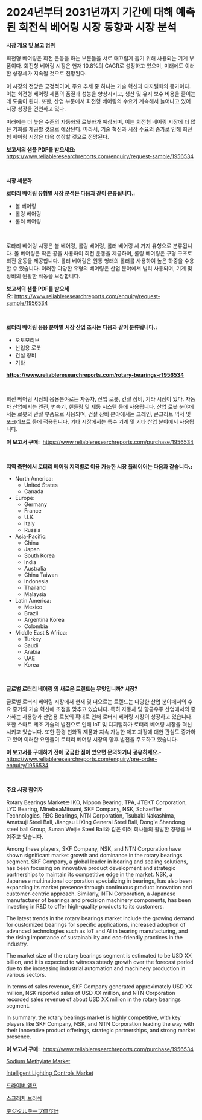 <p><h1>2024년부터 2031년까지 기간에 대해 예측된 회전식 베어링 시장 동향과 시장 분석</h1></p><p><strong>시장 개요 및 보고 범위</strong></p>
<p><p>회전형 베어링은 회전 운동을 하는 부분들을 서로 매끄럽게 돕기 위해 사용되는 기계 부품이다. 회전형 베어링 시장은 현재 10.8%의 CAGR로 성장하고 있으며, 미래에도 이러한 성장세가 지속될 것으로 전망된다. </p><p>이 시장의 전망은 긍정적이며, 주요 추세 중 하나는 기술 혁신과 디지털화의 증가이다. 이는 회전형 베어링 제품의 품질과 성능을 향상시키고, 생산 및 유지 보수 비용을 줄이는 데 도움이 된다. 또한, 산업 부문에서 회전형 베어링의 수요가 계속해서 늘어나고 있어 시장 성장을 견인하고 있다.</p><p>미래에는 더 높은 수준의 자동화와 로봇화가 예상되며, 이는 회전형 베어링 시장에 더 많은 기회를 제공할 것으로 예상된다. 따라서, 기술 혁신과 시장 수요의 증가로 인해 회전형 베어링 시장은 더욱 성장할 것으로 전망된다.</p></p>
<p><strong>보고서의 샘플 PDF를 받으세요:</strong> <a href="https://www.reliableresearchreports.com/enquiry/request-sample/1956534">https://www.reliableresearchreports.com/enquiry/request-sample/1956534</a></p>
<p>&nbsp;</p>
<p><strong>시장 세분화</strong></p>
<p><strong>로터리 베어링 유형별 시장 분석은 다음과 같이 분류됩니다.:</strong></p>
<p><ul><li>볼 베어링</li><li>롤링 베어링</li><li>롤러 베어링</li></ul></p>
<p>&nbsp;</p>
<p><p>로타리 베어링 시장은 볼 베어링, 롤링 베어링, 롤러 베어링 세 가지 유형으로 분류됩니다. 볼 베어링은 작은 공을 사용하여 회전 운동을 제공하며, 롤링 베어링은 구형 구조로 회전 운동을 제공합니다. 롤러 베어링은 원통 형태의 롤러를 사용하여 높은 하중을 수용할 수 있습니다. 이러한 다양한 유형의 베어링은 산업 분야에서 널리 사용되며, 기계 및 장비의 원활한 작동을 보장합니다.</p></p>
<p><strong>보고서의 샘플 PDF를 받으세요:</strong>&nbsp;<a href="https://www.reliableresearchreports.com/enquiry/request-sample/1956534">https://www.reliableresearchreports.com/enquiry/request-sample/1956534</a></p>
<p>&nbsp;</p>
<p><strong> 로터리 베어링 응용 분야별 시장 산업 조사는 다음과 같이 분류됩니다.:</strong></p>
<p><ul><li>오토모티브</li><li>산업용 로봇</li><li>건설 장비</li><li>기타</li></ul></p>
<p><strong><a href="https://www.reliableresearchreports.com/rotary-bearings-r1956534">https://www.reliableresearchreports.com/rotary-bearings-r1956534</a></strong></p>
<p>&nbsp;</p>
<p><p>회전 베어링 시장의 응용분야로는 자동차, 산업 로봇, 건설 장비, 기타 시장이 있다. 자동차 산업에서는 엔진, 변속기, 핸들링 및 제동 시스템 등에 사용됩니다. 산업 로봇 분야에서는 로봇의 관절 부품으로 사용되며, 건설 장비 분야에서는 크레인, 콘크리트 믹서 및 포크리프트 등에 적용됩니다. 기타 시장에서는 특수 기계 및 기타 산업 분야에서 사용됩니다.</p></p>
<p><strong>이 보고서 구매:</strong>&nbsp; <a href="https://www.reliableresearchreports.com/purchase/1956534">https://www.reliableresearchreports.com/purchase/1956534</a></p>
<p>&nbsp;</p>
<p><strong>지역 측면에서 로터리 베어링 지역별로 이용 가능한 시장 플레이어는 다음과 같습니다.:</strong></p>
<p><ul>
    <li>
        North America:
        <ul>
            <li>United States</li>
            <li>Canada</li>
        </ul>
    </li>
    <li>
        Europe:
        <ul>
            <li>Germany</li>
            <li>France</li>
            <li>U.K.</li>
            <li>Italy</li>
            <li>Russia</li>
        </ul>
    </li>
    <li>
        Asia-Pacific:
        <ul>
            <li>China</li>
            <li>Japan</li>
            <li>South Korea</li>
            <li>India</li>
            <li>Australia</li>
            <li>China Taiwan</li>
            <li>Indonesia</li>
            <li>Thailand</li>
            <li>Malaysia</li>
        </ul>
    </li>
    <li>
        Latin America:
        <ul>
            <li>Mexico</li>
            <li>Brazil</li>
            <li>Argentina Korea</li>
            <li>Colombia</li>
        </ul>
    </li>
    <li>
        Middle East & Africa:
        <ul>
            <li>Turkey</li>
            <li>Saudi</li>
            <li>Arabia</li>
            <li>UAE</li>
            <li>Korea</li>
        </ul>
    </li>
    </ul></p>
<p>&nbsp;</p>
<p><strong>글로벌 로터리 베어링 의 새로운 트렌드는 무엇입니까? 시장?</strong></p>
<p><p>글로벌 로터리 베어링 시장에서 현재 및 떠오르는 트렌드는 다양한 산업 분야에서의 수요 증가와 기술 혁신에 초점을 맞추고 있습니다. 특히 자동차 및 항공우주 산업에서의 증가하는 사용량과 산업용 로봇의 확대로 인해 로터리 베어링 시장이 성장하고 있습니다. 또한 스마트 제조 기술의 발전으로 인해 IoT 및 디지털화가 로터리 베어링 시장을 혁신시키고 있습니다. 또한 환경 친화적 제품과 지속 가능한 제조 과정에 대한 관심도 증가하고 있어 이러한 요인들이 로터리 베어링 시장의 향후 발전을 주도하고 있습니다.</p></p>
<p><strong>이 보고서를 구매하기 전에 궁금한 점이 있으면 문의하거나 공유하세요.</strong>- <a href="https://www.reliableresearchreports.com/enquiry/pre-order-enquiry/1956534">https://www.reliableresearchreports.com/enquiry/pre-order-enquiry/1956534</a></p>
<p>&nbsp;</p>
<p><strong>주요 시장 참여자</strong></p>
<p><p>Rotary Bearings Market는 IKO, Nippon Bearing, TPA, JTEKT Corporation, LYC Bearing, MinebeaMitsumi, SKF Company, NSK, Schaeffler Technologies, RBC Bearings, NTN Corporation, Tsubaki Nakashima, Amatsuji Steel Ball, Jiangsu LiXing General Steel Ball, Dong'e Shandong steel ball Group, Sunan Weijie Steel Ball와 같은 여러 회사들의 활발한 경쟁을 보여주고 있습니다.</p><p>Among these players, SKF Company, NSK, and NTN Corporation have shown significant market growth and dominance in the rotary bearings segment. SKF Company, a global leader in bearing and sealing solutions, has been focusing on innovative product development and strategic partnerships to maintain its competitive edge in the market. NSK, a Japanese multinational corporation specializing in bearings, has also been expanding its market presence through continuous product innovation and customer-centric approach. Similarly, NTN Corporation, a Japanese manufacturer of bearings and precision machinery components, has been investing in R&D to offer high-quality products to its customers.</p><p>The latest trends in the rotary bearings market include the growing demand for customized bearings for specific applications, increased adoption of advanced technologies such as IoT and AI in bearing manufacturing, and the rising importance of sustainability and eco-friendly practices in the industry.</p><p>The market size of the rotary bearings segment is estimated to be USD XX billion, and it is expected to witness steady growth over the forecast period due to the increasing industrial automation and machinery production in various sectors.</p><p>In terms of sales revenue, SKF Company generated approximately USD XX million, NSK reported sales of USD XX million, and NTN Corporation recorded sales revenue of about USD XX million in the rotary bearings segment.</p><p>In summary, the rotary bearings market is highly competitive, with key players like SKF Company, NSK, and NTN Corporation leading the way with their innovative product offerings, strategic partnerships, and strong market presence.</p></p>
<p><strong>이 보고서 구매:</strong>&nbsp;&nbsp;<a href="https://www.reliableresearchreports.com/purchase/1956534">https://www.reliableresearchreports.com/purchase/1956534</a></p>
<p><p><a href="https://issuu.com/reportprime-2/docs/sodium-methylate-market-size-2030.pptx">Sodium Methylate Market</a></p><p><a href="https://github.com/jhcraigie/Market-Research-Report-List-2/blob/main/intelligent-lighting-controls-market.md">Intelligent Lighting Controls Market</a></p><p><a href="https://github.com/vsn7qpua81q/Market-Research-Report-List-1/blob/main/656329724344.md">드라이버 앰프</a></p><p><a href="https://github.com/Elenrrera7685/Market-Research-Report-List-1/blob/main/605351024345.md">스크래치 브러쉬</a></p><p><a href="https://github.com/MosesSpinka1914/Market-Research-Report-List-1/blob/main/747521026192.md">デジタルテープ伸び計</a></p></p>
